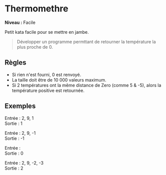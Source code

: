 # Thermomethre

**Niveau :** Facile 

Petit kata facile pour se mettre en jambe.

> Développer un programme permttant de retourner la température la plus proche de 0. 

## Règles

 - Si rien n'est fourni, 0 est renvoyé.
 - La taille doit être de 10 000 valeurs maximum.
 - Si 2 températures ont la même distance de Zero (comme 5 & -5), alors la température positive est retournée.

## Exemples

Entrée : 2, 9, 1  
Sortie : 1

Entrée : 2, 9, -1  
Sortie : -1

Entrée :  
Sortie : 0

Entrée : 2, 9, -2, -3  
Sortie : 2